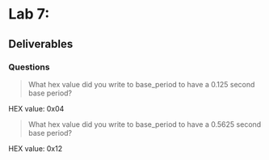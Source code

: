# Lab 7: 


## Deliverables 


### Questions
>What hex value did you write to base_period to have a 0.125 second base period?

HEX value: 0x04

>What hex value did you write to base_period to have a 0.5625 second base period?

HEX value: 0x12
